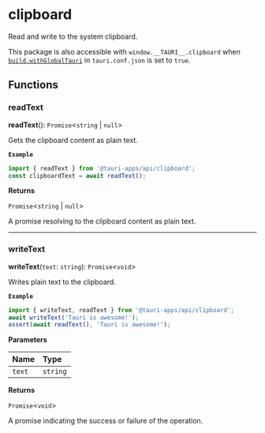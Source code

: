 # clipboard

Read and write to the system clipboard.

This package is also accessible with `window.__TAURI__.clipboard` when [`build.withGlobalTauri`](https://tauri.app/v1/api/config/#buildconfig.withglobaltauri) in `tauri.conf.json` is set to `true`.

## Functions

### readText

**readText**(): `Promise`<`string` \| `null`\>

Gets the clipboard content as plain text.

**`Example`**

```typescript
import { readText } from '@tauri-apps/api/clipboard';
const clipboardText = await readText();
```

**Returns**

`Promise`<`string` \| `null`\>

A promise resolving to the clipboard content as plain text.

---

### writeText

**writeText**(`text`: `string`): `Promise`<`void`\>

Writes plain text to the clipboard.

**`Example`**

```typescript
import { writeText, readText } from '@tauri-apps/api/clipboard';
await writeText('Tauri is awesome!');
assert(await readText(), 'Tauri is awesome!');
```

**Parameters**

| Name | Type |
| :------ | :------ |
| `text` | `string` |

**Returns**

`Promise`<`void`\>

A promise indicating the success or failure of the operation.
